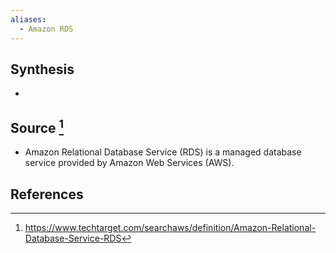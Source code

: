 ```yaml
---
aliases:
  - Amazon RDS
---
```

## Synthesis
- 
## Source [^1]
- Amazon Relational Database Service (RDS) is a managed database service provided by Amazon Web Services (AWS).
## References

[^1]: https://www.techtarget.com/searchaws/definition/Amazon-Relational-Database-Service-RDS